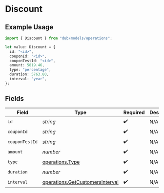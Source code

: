 # Discount

## Example Usage

```typescript
import { Discount } from "dub/models/operations";

let value: Discount = {
  id: "<id>",
  couponId: "<id>",
  couponTestId: "<id>",
  amount: 5819.46,
  type: "percentage",
  duration: 5763.80,
  interval: "year",
};
```

## Fields

| Field                                                                              | Type                                                                               | Required                                                                           | Description                                                                        |
| ---------------------------------------------------------------------------------- | ---------------------------------------------------------------------------------- | ---------------------------------------------------------------------------------- | ---------------------------------------------------------------------------------- |
| `id`                                                                               | *string*                                                                           | :heavy_check_mark:                                                                 | N/A                                                                                |
| `couponId`                                                                         | *string*                                                                           | :heavy_check_mark:                                                                 | N/A                                                                                |
| `couponTestId`                                                                     | *string*                                                                           | :heavy_check_mark:                                                                 | N/A                                                                                |
| `amount`                                                                           | *number*                                                                           | :heavy_check_mark:                                                                 | N/A                                                                                |
| `type`                                                                             | [operations.Type](../../models/operations/type.md)                                 | :heavy_check_mark:                                                                 | N/A                                                                                |
| `duration`                                                                         | *number*                                                                           | :heavy_check_mark:                                                                 | N/A                                                                                |
| `interval`                                                                         | [operations.GetCustomersInterval](../../models/operations/getcustomersinterval.md) | :heavy_check_mark:                                                                 | N/A                                                                                |